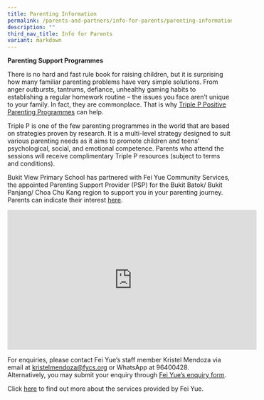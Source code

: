 ```yaml
---
title: Parenting Information
permalink: /parents-and-partners/info-for-parents/parenting-information/
description: ""
third_nav_title: Info for Parents
variant: markdown
---
```

**Parenting Support Programmes**  
  
There is no hard and fast rule book for raising children, but it is surprising how many familiar parenting problems have very simple solutions. From anger outbursts, tantrums, defiance, unhealthy gaming habits to establishing a regular homework routine – the issues you face aren’t unique to your family. In fact, they are commonplace. That is why&nbsp;[Triple P Positive Parenting Programmes](https://www.triplep-parenting.net/global/triple-p/)&nbsp;can help.  
  
Triple P is one of the few parenting programmes in the world that are based on strategies proven by research. It is a multi-level strategy designed to suit various parenting needs as it aims to promote children and teens’ psychological, social, and emotional competence. Parents who attend the sessions will receive complimentary Triple P resources (subject to terms and conditions).  
  

Bukit View Primary School has partnered with Fei Yue Community Services, the appointed Parenting Support Provider (PSP) for the Bukit Batok/ Bukit Panjang/ Choa Chu Kang region to support you in your parenting journey. Parents can indicate their interest [here]([https://go.fycs.org/PSS).

<iframe width="560" height="315" src="https://www.youtube.com/embed/OktQSOzQ0oY" title="YouTube video player" frameborder="0" allow="accelerometer; autoplay; clipboard-write; encrypted-media; gyroscope; picture-in-picture" allowfullscreen=""></iframe>

  
For enquiries, please contact Fei Yue’s staff member Kristel Mendoza via email at kristelmendoza@fycs.org or  WhatsApp at 96400428. <br>
Alternatively, you may submit your enquiry through [Fei Yue’s enquiry form](https://go.fycs.org/PSS).
  
  
Click&nbsp;[here](/files/Parents%20and%20Partners/Info%20for%20Parents/PARENTING%20INFORMATION/1%20Write-up%20on%20Fei%20Yue%20ServicesFor%20Website.pdf)&nbsp;to find out more about the services provided by Fei Yue.